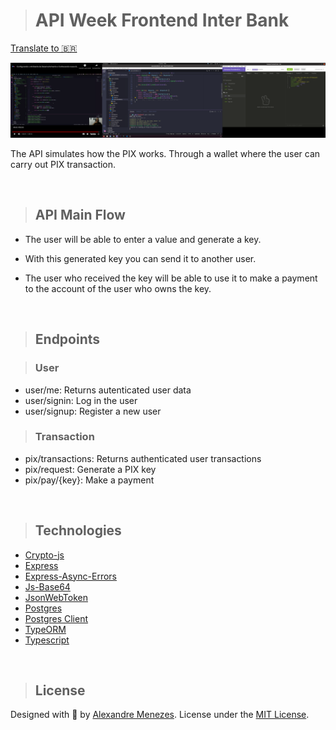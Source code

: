 > # API Week Frontend Inter Bank

[Translate to 🇧🇷](.github/Readme-pt-BR.md)

<img src=".github/api-screenshot.png" alt="Screnshot during API development">

The API simulates how the PIX works. Through a wallet where the user can carry out PIX transaction.

<br>

> ## API Main Flow

- The user will be able to enter a value and generate a key.

- With this generated key you can send it to another user.

- The user who received the key will be able to use it to make a payment to the account of the user who owns the key.

<br>

> ## Endpoints

> ### User

- user/me: Returns autenticated user data
- user/signin: Log in the user
- user/signup: Register a new user

> ### Transaction

- pix/transactions: Returns authenticated user transactions
- pix/request: Generate a PIX key
- pix/pay/{key}: Make a payment

<br>

> ## Technologies

- [Crypto-js](https://www.npmjs.com/package/crypto-js)
- [Express](https://expressjs.com/pt-br/)
- [Express-Async-Errors](https://www.npmjs.com/package/express-async-errors)
- [Js-Base64](https://www.npmjs.com/package/js-base64)
- [JsonWebToken](https://www.npmjs.com/package/jsonwebtoken)
- [Postgres](https://www.npmjs.com/package/postgres)
- [Postgres Client](https://www.npmjs.com/package/pg)
- [TypeORM](https://typeorm.io/#/)
- [Typescript](https://www.typescriptlang.org/)

<br>

> ## License

Designed with 🧡 by [Alexandre Menezes](https://www.linkedin.com/in/alexandresmenezes). License under the [MIT License](./License.md).
